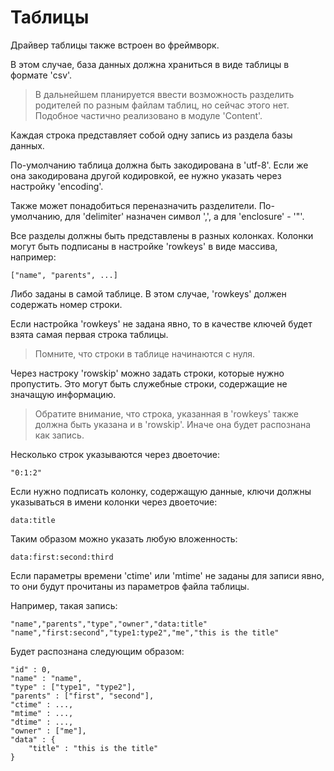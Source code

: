 # Таблицы

Драйвер таблицы также встроен во фреймворк.

В этом случае, база данных должна храниться в виде таблицы в формате 'csv'.

> В дальнейшем планируется ввести возможность разделить родителей по разным файлам таблиц, но сейчас этого нет. Подобное частично реализовано в модуле 'Content'.

Каждая строка представляет собой одну запись из раздела базы данных.

По-умолчанию таблица должна быть закодирована в 'utf-8'. Если же она закодирована другой кодировкой, ее нужно указать через настройку 'encoding'.

Также может понадобиться переназначить разделители. По-умолчанию, для 'delimiter' назначен символ ',', а для 'enclosure' - '"'.

Все разделы должны быть представлены в разных колонках. Колонки могут быть подписаны в настройке 'rowkeys' в виде массива, например:

	["name", "parents", ...]

Либо заданы в самой таблице. В этом случае, 'rowkeys' должен содержать номер строки.

Если настройка 'rowkeys' не задана явно, то в качестве ключей будет взята самая первая строка таблицы.

> Помните, что строки в таблице начинаются с нуля.

Через настроку 'rowskip' можно задать строки, которые нужно пропустить. Это могут быть служебные строки, содержащие не значащую информацию.

> Обратите внимание, что строка, указанная в 'rowkeys' также должна быть указана и в 'rowskip'. Иначе она будет распознана как запись.

Несколько строк указываются через двоеточие:

	"0:1:2"

Если нужно подписать колонку, содержащую данные, ключи должны указываться в имени колонки через двоеточие:

	data:title

Таким образом можно указать любую вложенность:

	data:first:second:third

Если параметры времени 'ctime' или 'mtime' не заданы для записи явно, то они будут прочитаны из параметров файла таблицы.

Например, такая запись:

	"name","parents","type","owner","data:title"
	"name","first:second","type1:type2","me","this is the title"

Будет распознана следующим образом:

	"id" : 0,
	"name" : "name",
	"type" : ["type1", "type2"],
	"parents" : ["first", "second"],
	"ctime" : ...,
	"mtime" : ...,
	"dtime" : ...,
	"owner" : ["me"],
	"data" : {
		"title" : "this is the title"
	}
